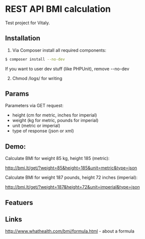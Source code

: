 # REST API BMI calculation
Test project for Vitaly. 

## Installation

1. Via Composer install all required components:

``` bash
$ composer install --no-dev
```

If you want to user dev stuff (like PHPUnit), remove --no-dev

2. Chmod /logs/ for writing

## Params

Parameters via GET request:
 
- height (cm for metric, inches for imperial)
- weight (kg for metric, pounds for imperial)
- unit (metric or imperial)
- type of response (json or xml)

## Demo:

Calculate BMI for weight 85 kg, height 185 (metric):

http://bmi.lt/get/?weight=85&height=185&unit=metric&type=json

Calculate BMI for weight 187 pounds, height 72 inches (imperial):

http://bmi.lt/get/?weight=187&height=72&unit=imperial&type=json

  
## Featuers


## Links

http://www.whathealth.com/bmi/formula.html - about a formula